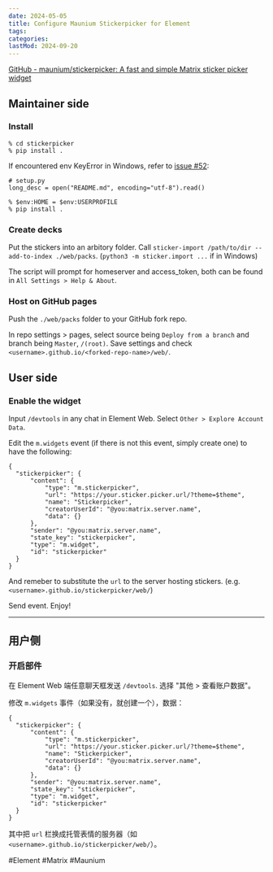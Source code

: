 ```yaml
---
date: 2024-05-05
title: Configure Maunium Stickerpicker for Element
tags:
categories:
lastMod: 2024-09-20
---
```

[GitHub - maunium/stickerpicker: A fast and simple Matrix sticker picker widget](https://github.com/maunium/stickerpicker)

## Maintainer side

### Install

```
% cd stickerpicker
% pip install .
```

If encountered env KeyError in Windows, refer to [issue #52](https://github.com/maunium/stickerpicker/issues/52):

```
# setup.py
long_desc = open("README.md", encoding="utf-8").read()
```

```
% $env:HOME = $env:USERPROFILE
% pip install .
```

### Create decks

Put the stickers into an arbitory folder. Call `sticker-import /path/to/dir --add-to-index ./web/packs`. (`python3 -m sticker.import ...` if in Windows)

The script will prompt for homeserver and access_token, both can be found in `All Settings > Help & About`.

### Host on GitHub pages

Push the `./web/packs` folder to your GitHub fork repo.

In repo settings > pages, select source being `Deploy from a branch` and branch being `Master`, `/(root)`. Save settings and check `<username>.github.io/<forked-repo-name>/web/`.

## User side

### Enable the widget

Input `/devtools` in any chat in Element Web. Select `Other > Explore Account Data`.

Edit the `m.widgets` event (if there is not this event, simply create one) to have the following:

```
{
  "stickerpicker": {
      "content": {
          "type": "m.stickerpicker",
          "url": "https://your.sticker.picker.url/?theme=$theme",
          "name": "Stickerpicker",
          "creatorUserId": "@you:matrix.server.name",
          "data": {}
      },
      "sender": "@you:matrix.server.name",
      "state_key": "stickerpicker",
      "type": "m.widget",
      "id": "stickerpicker"
  }
}
```

And remeber to substitute the `url` to the server hosting stickers. (e.g. `<username>.github.io/stickerpicker/web/`)

Send event. Enjoy!

---

## 用户侧

### 开启部件

在 Element Web 端任意聊天框发送 `/devtools`. 选择 "其他 > 查看账户数据"。

修改 `m.widgets` 事件（如果没有，就创建一个），数据：

```
{
  "stickerpicker": {
      "content": {
          "type": "m.stickerpicker",
          "url": "https://your.sticker.picker.url/?theme=$theme",
          "name": "Stickerpicker",
          "creatorUserId": "@you:matrix.server.name",
          "data": {}
      },
      "sender": "@you:matrix.server.name",
      "state_key": "stickerpicker",
      "type": "m.widget",
      "id": "stickerpicker"
  }
}
```

其中把 `url` 栏换成托管表情的服务器（如 `<username>.github.io/stickerpicker/web/`）。

#Element #Matrix #Maunium
